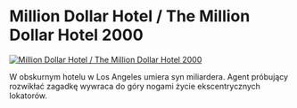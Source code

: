 Million Dollar Hotel / The Million Dollar Hotel 2000 
=============
[![Million Dollar Hotel / The Million Dollar Hotel 2000 ](http://vidos.pl/images/player.gif)](http://vidos.pl/million-dollar-hotel-the-million-dollar-hotel-2000)

 W obskurnym hotelu w Los Angeles umiera syn miliardera. Agent próbujący rozwikłać zagadkę wywraca do góry nogami życie ekscentrycznych lokatorów.

